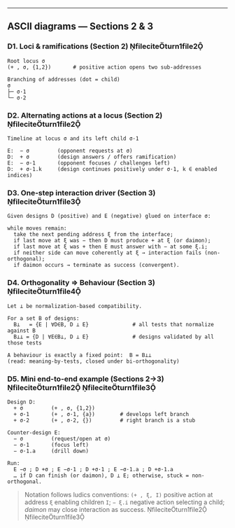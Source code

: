 

---

## ASCII diagrams — Sections 2 & 3

### D1. Loci & ramifications (Section 2)  fileciteturn1file2
```
Root locus σ
(+ , σ, {1,2})       # positive action opens two sub-addresses

Branching of addresses (dot = child)
σ
├─ σ·1
└─ σ·2
```

### D2. Alternating actions at a locus (Section 2)  fileciteturn1file2
```
Timeline at locus σ and its left child σ·1

E:  − σ         (opponent requests at σ)
D:  + σ         (design answers / offers ramification)
E:  − σ·1       (opponent focuses / challenges left)
D:  + σ·1.k     (design continues positively under σ·1, k ∈ enabled indices)
```

### D3. One-step interaction driver (Section 3)  fileciteturn1file3
```
Given designs D (positive) and E (negative) glued on interface σ:

while moves remain:
  take the next pending address ξ from the interface;
  if last move at ξ was − then D must produce + at ξ (or daimon);
  if last move at ξ was + then E must answer with − at some ξ.i;
  if neither side can move coherently at ξ → interaction fails (non-orthogonal);
  if daimon occurs → terminate as success (convergent).
```

### D4. Orthogonality ⇒ Behaviour (Section 3)  fileciteturn1file4
```
Let ⟂ be normalization-based compatibility.

For a set B of designs:
  B⊥   = {E | ∀D∈B, D ⟂ E}              # all tests that normalize against B
  B⊥⊥ = {D | ∀E∈B⊥, D ⟂ E}              # designs validated by all those tests

A behaviour is exactly a fixed point:  B = B⊥⊥
(read: meaning-by-tests, closed under bi-orthogonality)
```

### D5. Mini end-to-end example (Sections 2→3)  fileciteturn1file2 fileciteturn1file3
```
Design D:
  + σ         (+ , σ, {1,2})
  + σ·1       (+ , σ·1, {a})        # develops left branch
  + σ·2       (+ , σ·2, {})         # right branch is a stub

Counter-design E:
  − σ         (request/open at σ)
  − σ·1       (focus left)
  − σ·1.a     (drill down)

Run:
  E −σ ; D +σ ; E −σ·1 ; D +σ·1 ; E −σ·1.a ; D +σ·1.a
  … if D can finish (or daimon), D ⟂ E; otherwise, stuck = non-orthogonal.
```

> Notation follows ludics conventions: `(+ , ξ, I)` positive action at address `ξ` enabling children `I`; `− ξ.i` negative action selecting a child; *daimon* may close interaction as success.  fileciteturn1file2 fileciteturn1file3

